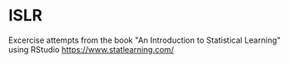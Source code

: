 # ISLR
Excercise attempts from the book "An Introduction to Statistical Learning" using RStudio
https://www.statlearning.com/

